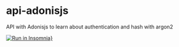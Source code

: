 # api-adonisjs
API with Adonisjs to learn about authentication and hash with argon2

[![Run in Insomnia}](https://insomnia.rest/images/run.svg)](https://insomnia.rest/run/?label=api-adonisjs&uri=https%3A%2F%2Fraw.githubusercontent.com%2FFelipeImhoff%2Fapi-adonisjs%2Fmain%2Finsomnia_export.json)
